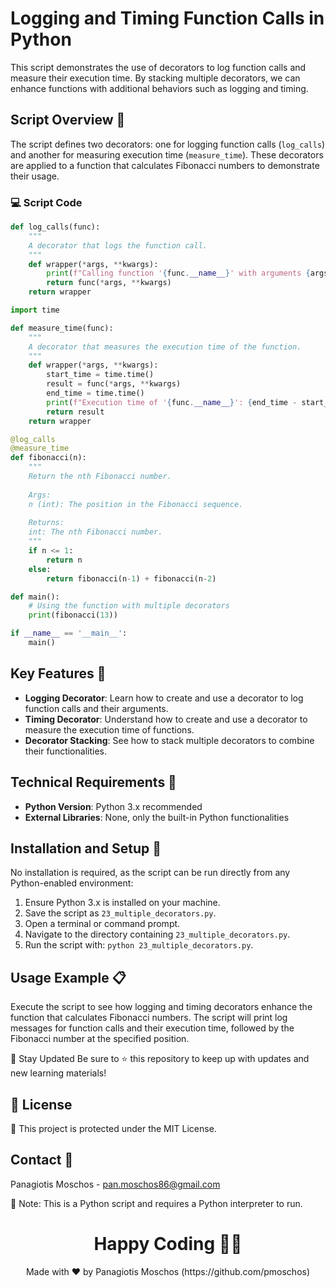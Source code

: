 # Logging and Timing Function Calls in Python

This script demonstrates the use of decorators to log function calls and measure their execution time. By stacking multiple decorators, we can enhance functions with additional behaviors such as logging and timing.

## Script Overview 📘

The script defines two decorators: one for logging function calls (`log_calls`) and another for measuring execution time (`measure_time`). These decorators are applied to a function that calculates Fibonacci numbers to demonstrate their usage.

### :computer: Script Code

```python
def log_calls(func):
    """
    A decorator that logs the function call.
    """
    def wrapper(*args, **kwargs):
        print(f"Calling function '{func.__name__}' with arguments {args} and keyword arguments {kwargs}")
        return func(*args, **kwargs)
    return wrapper

import time

def measure_time(func):
    """
    A decorator that measures the execution time of the function.
    """
    def wrapper(*args, **kwargs):
        start_time = time.time()
        result = func(*args, **kwargs)
        end_time = time.time()
        print(f"Execution time of '{func.__name__}': {end_time - start_time:.4f} seconds")
        return result
    return wrapper

@log_calls
@measure_time
def fibonacci(n):
    """
    Return the nth Fibonacci number.
    
    Args:
    n (int): The position in the Fibonacci sequence.
    
    Returns:
    int: The nth Fibonacci number.
    """
    if n <= 1:
        return n
    else:
        return fibonacci(n-1) + fibonacci(n-2)

def main():
    # Using the function with multiple decorators
    print(fibonacci(13))

if __name__ == '__main__':
    main()
```

## Key Features 🌟
- **Logging Decorator**: Learn how to create and use a decorator to log function calls and their arguments.
- **Timing Decorator**: Understand how to create and use a decorator to measure the execution time of functions.
- **Decorator Stacking**: See how to stack multiple decorators to combine their functionalities.

## Technical Requirements 🔧
- **Python Version**: Python 3.x recommended
- **External Libraries**: None, only the built-in Python functionalities

## Installation and Setup 🚀
No installation is required, as the script can be run directly from any Python-enabled environment:

1. Ensure Python 3.x is installed on your machine.
2. Save the script as `23_multiple_decorators.py`.
3. Open a terminal or command prompt.
4. Navigate to the directory containing `23_multiple_decorators.py`.
5. Run the script with: `python 23_multiple_decorators.py`.

## Usage Example 📋
Execute the script to see how logging and timing decorators enhance the function that calculates Fibonacci numbers. The script will print log messages for function calls and their execution time, followed by the Fibonacci number at the specified position.

📢 Stay Updated
Be sure to ⭐ this repository to keep up with updates and new learning materials!

## 📄 License
🔐 This project is protected under the MIT License.

## Contact 📧
Panagiotis Moschos - pan.moschos86@gmail.com

🔗 Note: This is a Python script and requires a Python interpreter to run.

<h1 align="center">Happy Coding 👨‍💻</h1>
<p align="center">
  Made with ❤️ by Panagiotis Moschos (https://github.com/pmoschos)
</p>
